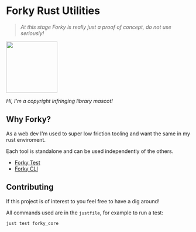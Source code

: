 # Forky Rust Utilities

> *At this stage Forky is really just a proof of concept, do not use seriously!*

<img style="height:10em;" src="https://lumiere-a.akamaihd.net/v1/images/open-uri20150422-20810-1p4gxx9_6ea17642.jpeg">

*Hi, I'm a copyright infringing library mascot!*

## Why Forky?

As a web dev I'm used to super low friction tooling and want the same in my rust enviroment.

Each tool is standalone and can be used independently of the others.
- [Forky Test](./crates/forky_test/README.md)
- [Forky CLI](./crates/forky_cli/README.md)

## Contributing

If this project is of interest to you feel free to have a dig around! 

All commands used are in the `justfile`, for example to run a test:
```sh
just test forky_core
```

